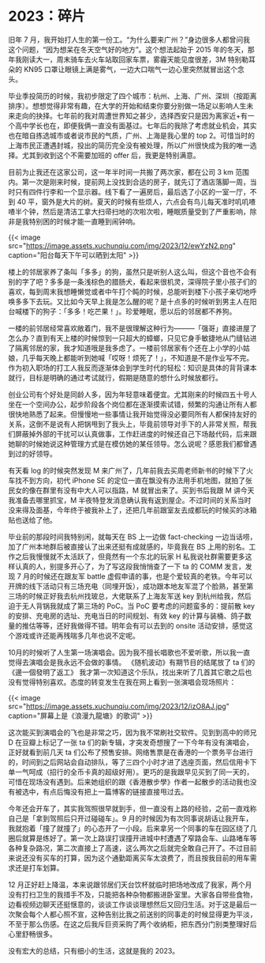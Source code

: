 # 2023：碎片


旧年 7 月，我开始打人生的第一份工。“为什么要来广州？”身边很多人都曾问我这个问题，“因为想呆在冬天空气好的地方”。这个想法起始于 2015 年的冬天，那年我刚读大一，周末骑车去火车站取回家车票，雾霾天能见度很差，3M 特别勒耳朵的 KN95 口罩让眼镜上满是雾气，一边大口喘气一边心里突然就冒出这个念头。

毕业季投简历的时候，我初步限定了四个城市：杭州、上海、广州、深圳（按距离排序）。想想觉得非常有趣，在大学的开始和结束你要分别做一场足以影响人生未来走向的抉择。七年前的我对周遭世界知之甚少，选择西安只是因为离家近+有一个高中学长也在，即便我俩一直没有面基过。七年后的我除了考虑就业机会，其实也在暗自拣选城市或者说市民的气质，广州、上海是我心里的 top 2。可惜当时的上海市民正遭遇封城，投出的简历完全没有被处理，所以广州很快成为我的唯一选择。尤其到收到这个不需要加班的 offer 后，我更是特别满意。

目前为止我还在这家公司，这一年半时间一共搬了两次家，都在公司 3 km 范围内。第一次是刚来时候，提前网上没找到合适的房子，就先订了酒店落脚一周，当时只有四件行李和一个显示器。线下看了一遍房后，最后选了小区的一室一厅，不到 40 平，窗外是大片的树。夏天的时候有些烦人，六点会有鸟儿每天准时叽叽喳喳半个钟，然后是清洁工拿大扫帚扫地的次啦次啦，睡眠质量受到了严重影响，除非是我特别困的时候才能一直睡到闹钟响。

{{< image src="https://image.assets.xuchunqiu.com/img/2023/12/ewYzN2.png" caption="阳台每天下午可以晒到太阳" >}}


楼上的邻居家养了条叫「多多」的狗，虽然只是听别人这么叫，但这个音也不会有别的字了吧？多多是一条浅棕色的腊肠犬，看起来很机灵，深得院子里小孩子们的喜欢，每到周末我想睡懒觉或者中午打个盹的时候，总能听到楼下小孩子亲切地呼唤多多下去玩。又比如今天早上我是怎么醒的呢？是十点多的时候听到男主人在阳台喊楼下的狗子：「多多！吃芒果！」。珍爱睡眠，愿以后的邻居都不养狗。

一楼的前邻居经常喜欢敞着门，我不是很理解这种行为———「强哥」直接进屋了怎么办？直到有天上楼的时候惊到一只超大的蟑螂，只见它身手敏捷地从门缝钻进了隔离邻居的家，我才知道哦是我多虑了。一楼前邻居家有个还在上小学的小姑娘，几乎每天晚上都能听到她喊「哎呀！烦死了！」，不知道是不是作业写不完。作为初入职场的打工人我反而逐渐体会到学生时代的轻松：知识是具体的背背课本就行，目标是明确的通过考试就行，假期是随意的想什么时候放都行。

创业公司有个好处是同龄人多，因为年轻意味着便宜。尤其刚来的时候四五十号人坐在一个空间办公，起步阶段各个岗位都在逐渐摸索试错，频繁的沟通让所有人都很快地熟悉了起来。但慢慢地一些事情让我开始觉得没必要同所有人都保持友好的关系，这倒不是说有人把锅甩到了我头上，毕竟前领导对手下的人非常关照，帮我们屏蔽掉外部的干扰可以认真做事，工作赶进度的时候还自己下场敲代码，后来跟她聊的时候她说这种管理方式是在模仿她的某任领导。怎么说呢？感恩我们都曾遇到过的好领导。

有天看 log 的时候突然发现 M 来广州了，几年前我去买周老师新书的时候下了火车找不到方向，初代 iPhone SE 的定位一直在飘没有办法用手机地图，就拍了张民女的像在群里有没有中大人可以指路，M 就冒出来了。买到书后我跟 M 讲今天我准备去哪里抓宝，M 半夜特登发消息确认我有返到屋企。不过时间的关系当时没来得及面基，今年终于被我补上了，还把几年前跟室友去成都玩的时候买的冰箱贴也送给了他。

毕业前的那段时间我特别闲，就每天在 BS 上一边做 fact-checking 一边当话唠，加了广州本地群后被直接认了出来还挺有成就感的，毕竟我在 BS 上用的别名。工作之后我慢慢就不太活跃了，但竟然有一个东北的玩家 H 私我说社群需要更多这样认真的人，别提多开心了，为了写这段我悄悄查了一下 ta 的 COMM 发言，发现 7 月的时候还在跟友军 battle 虚假申请的事，也是个爱较真的老铁。今年可以开牌的线下活动只有三场充电（同埋开饭），成功跟本地友军混了个脸熟，甚至第三场的时候正好我去杭州找玻总，大佬联系了上海友军送 key 到杭州给我，然后迫于无人背锅我就成了第三场的 PoC。当 PoC 要考虑的问题蛮多的：提前散 key 的安排、充电房的选址、充电当日的时间规划、有效 key 的计算与装桶、鸽子数量的推估等等，还好我做得不错。明年会有可以去到的 onsite 活动安排，感觉这个游戏或许还能再残喘多几年也说不定呢。

10月的时候听了人生第一场演唱会。因为我不擅长唱歌也不爱听歌，所以我一直觉得去演唱会是我永远不会做的事情。 《随机波动》有期节目的结尾放了 ta 们的《邊一個發明了返工》 我才第一次知道这个乐队，找出来听了几首其它歌之后也没有觉得特别喜欢。态度的转变发生在我在网上看到一张演唱会现场照片：

{{< image src="https://image.assets.xuchunqiu.com/img/2023/12/izO8AJ.jpg" caption="屏幕上是《浪漫九龍塘》的歌词" >}}

这次能买到演唱会的飞也是非常之巧，因为我不常刷社交软件。见到到高中的师兄 D 在豆瓣上标记了一张 ta 们的新专辑，才突发奇想搜了一下今年有没有演唱会，正好就看到前几天 ta 们公布了预售安排。网络售票是在香港的一个票务平台进行的，时间到之后网站会自动排队，等了三四个小时才进了选座页面，然后信用卡下单一气呵成（招行的全币卡真的超级好用）。更巧的是我跟早见买到了同一天的，可惜在现场没有遇到。后来她组织的跟《香港散步學》作者一起散步的活动我也没有被选中，有点后悔没有把上一篇博客的链接直接甩过去。

今年还会开车了，其实我驾照很早就到手，但一直没有上路的经验，之前一直戏称自己是「拿到驾照后只开过碰碰车」。9 月的时候因为有次同事说胡话让我开车，我就抱着「撞了就撞了」的心态开了一小段。后来拿另一个同事的车在园区绕了几圈后就算是练好了。第一次上路误打误撞开进城中村遭遇了窄路会车、山路堵车等各种复杂路况，第二次直接上了高速，这么两次之后就完全敢自己开了。不过目前来说还没有买车的打算，因为这个通勤距离买车太浪费了，而且按我目前的用车需求还是打车划算。

12 月正好赶上降温，本来说跟邻居们天台饮杯就临时把场地改成了我家，两个月没有打扫卫生的我措手不及，只能把各种杂物都搬进卧室里。大家各自带些食物，边看视频边聊天还挺惬意的，谈谈工作谈谈理想然后又回归生活。对于这是最后一次聚会每个人都心照不宣，这种告别比我之前送别的同事走的时候显得更为平淡，不至于那么伤感。在这之后我斥巨资采购了两个收纳柜，把东西分门别类整理好后心里舒畅很多。

没有宏大的总结，只有细小的生活，这就是我的 2023。

